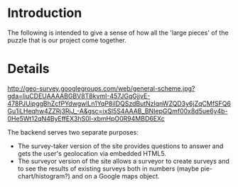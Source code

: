 # Introduction #

The following is intended to give a sense of how all the 'large pieces' of the puzzle that is our project come together.

# Details #

http://geo-survey.googlegroups.com/web/general-scheme.jpg?gda=liuCDEUAAAABGBV8T8kvmI-457JGqGjjvE-478PJUipggBhZcfPYdwgwlLn1YqP8iIDQSzdButNzlqnWZQD3y6jZqCMfSFQ6Gu1iLHeqhw4ZZRj3RjJ_-A&gsc=ixSl5S4AAAB_BNIepGQmf00x8d5ue6y4b-0He5Wt12qN4ByEffEX3hS0I-xbmHpO0R94MBD6EXc

The backend serves two separate purposes:
  * The survey-taker version of the site provides questions to answer and gets the user's geolocation via embedded HTML5.
  * The surveyor version of the site allows a surveyor to create surveys and to see the results of existing surveys both in numbers (maybe pie-chart/histogram?) and on a Google maps object.